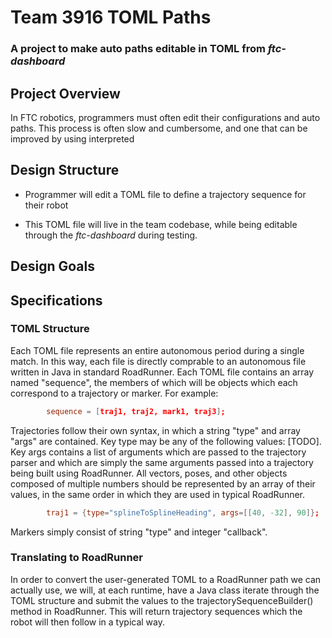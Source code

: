 # Team 3916 TOML Paths

### A project to make auto paths editable in TOML from *ftc-dashboard*

## Project Overview
In FTC robotics, programmers must often edit their configurations and auto paths. This process is often slow and cumbersome, and one that can be improved by using interpreted

## Design Structure
+ Programmer will edit a TOML file to define a trajectory sequence for their robot
- This TOML file will live in the team codebase, while being editable through the *ftc-dashboard* during testing.

## Design Goals

## Specifications

### TOML Structure

Each TOML file represents an entire autonomous period during a single match.
In this way, each file is directly comprable to an autonomous file written in Java in standard RoadRunner.
Each TOML file contains an array named "sequence", the members of which will be objects which each correspond to a trajectory or marker. For example:
```toml
        sequence = [traj1, traj2, mark1, traj3];
```
Trajectories follow their own syntax, in which a string "type" and array "args" are contained.
Key type may be any of the following values: [TODO].
Key args contains a list of arguments which are passed to the trajectory parser and which are simply the same arguments passed into a trajectory being built using RoadRunner.
All vectors, poses, and other objects composed of multiple numbers should be represented by an array of their values, in the same order in which they are used in typical RoadRunner.
```toml
        traj1 = {type="splineToSplineHeading", args=[[40, -32], 90]};
```

Markers simply consist of string "type" and integer "callback".

### Translating to RoadRunner

In order to convert the user-generated TOML to a RoadRunner path we can actually use, we will, at each runtime, have a Java class iterate through the TOML structure and submit the values to the trajectorySequenceBuilder() method in RoadRunner. This will return trajectory sequences which the robot will then follow in a typical way.
